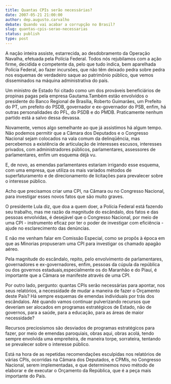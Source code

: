 ```yaml
---
title: Quantas CPIs serão necessárias?
date: 2007-05-21 21:00:00
author: dep.augusto.carvalho
debate: Quando vai acabar a corrupção no Brasil?
slug: quantas-cpis-serao-necessarias
status: publish 
type: post
---
```


  

A nação inteira assiste, estarrecida, ao desdobramento da Operação Navalha, efetuada pela Polícia Federal. Todos nós rejubilamos com a ação firme, decidida e competente da, pelo que tudo indica, bem aparelhada Polícia Federal, ao fazer incursões, que não têm deixado pedra sobre pedra nos esquemas de verdadeiro saque ao patrimônio público, que vemos disseminados na máquina administrativa do país.   

  

Um ministro de Estado foi citado como um dos prováveis beneficiários de propinas pagas pela empresa Gautama.Também estão envolvidos o presidente do Banco Regional de Brasília, Roberto Guimarães, um Prefeito do PT, um prefeito do PSDB, governador e ex-governador do PSB, enfim, há outras personalidades do PFL, do PSDB e do PMDB. Praticamente nenhum partido está a salvo dessa devassa.  

  

Novamente, vemos algo semelhante ao que já assistimos há algum tempo. Não podemos permitir que a Câmara dos Deputados e o Congresso Nacional sejam colocados na vala comum da delinqüência, mas percebemos a existência de articulação de interesses escusos, interesses privados, com administradores públicos, parlamentares, assessores de parlamentares, enfim um esquema déjà vu.   

  

E, de novo, as emendas parlamentares estariam irrigando esse esquema, com uma empresa, que utiliza os mais variados métodos de superfaturamento e de direcionamento de licitações para prevalecer sobre o interesse público.   

  

Acho que precisamos criar uma CPI, na Câmara ou no Congresso Nacional, para investigar esses novos fatos que são muito graves.   

O presidente Lula diz, que doa a quem doer, a Polícia Federal está fazendo seu trabalho, mas me razão da magnitude do escândalo, dos fatos e das pessoas envolvidas, é desejável que o Congresso Nacional, por meio de uma CPI - instrumento eficaz por ter o poder de investigar com eficiência - ajude no esclarecimento das denúncias.  

  

 E não me venham falar em Comissão Especial, como se propôs à época em que as Minorias propuseram uma CPI para investigar os chamado apagão aéreo.   

  

Pela magnitude do escândalo, repito, pelo envolvimento de parlamentares, governadores e ex-governadores, enfim, pessoas da cúpula da república ou dos governos estaduais,especialmente os do Maranhão e do Piauí, é importante que a Câmara se manifeste através de uma CPI.  

  

Por outro lado, pergunto: quantas CPIs serão necessárias para apontar, nos seus relatórios, a necessidade de mudar a maneira de fazer o Orçamento deste País? Há sempre esquemas de emendas individuais por trás dos escândalos. Até quando vamos continuar pulverizando recursos que deveriam ser alocados em programas estratégicos de Estado, não de governos, para a saúde, para a educação, para as áreas de maior necessidade?   

  

Recursos preciosismos são desviados de programas estratégicos para fazer, por meio de emendas paroquiais, obras aqui, obras acolá, tendo sempre envolvida uma empreiteira, de maneira torpe, sorrateira, tentando se prevalecer sobre o interesse público.  

  

Está na hora de as repetidas recomendações esculpidas nos relatórios de várias CPIs, ocorridas na Câmara dos Deputados, e CPMIs, no Congresso Nacional, serem implementadas, e que determinemos novo método de elaborar e de executar o Orçamento da República, que é a peça mais importante do País.
